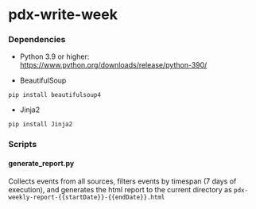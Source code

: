 # pdx-write-week

### Dependencies

* Python 3.9 or higher: https://www.python.org/downloads/release/python-390/

* BeautifulSoup
```
pip install beautifulsoup4
```

* Jinja2

```
pip install Jinja2
```

### Scripts 

#### generate_report.py

Collects events from all sources, filters events by timespan (7 days of execution), and generates the html report to the current directory as `pdx-weekly-report-{{startDate}}-{{endDate}}.html`

